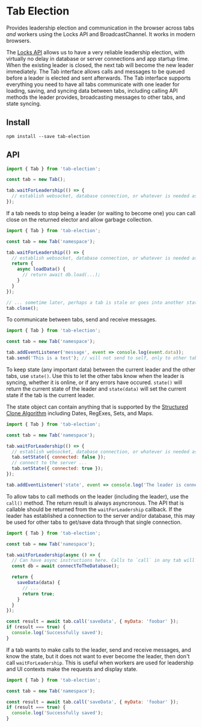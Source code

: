 # Tab Election

Provides leadership election and communication in the browser across tabs *and* workers using the Locks API and BroadcastChannel. It works in modern browsers.

The [Locks API](https://developer.mozilla.org/en-US/docs/Web/API/Web_Locks_API) allows us to have a very reliable leadership election, with virtually no delay in database or server connections and app startup time. When the existing leader is closed, the next tab will become the new leader immediately. The Tab interface allows calls and messages to be queued before a leader is elected and sent afterwards. The Tab interface supports everything you need to have all tabs communicate with one leader for loading, saving, and syncing data between tabs, including calling API methods the leader provides, broadcasting messages to other tabs, and state syncing.

## Install

```
npm install --save tab-election
```

## API

```js
import { Tab } from 'tab-election';

const tab = new Tab();

tab.waitForLeadership(() => {
  // establish websocket, database connection, or whatever is needed as the leader
});
```

If a tab needs to stop being a leader (or waiting to become one) you can call close on the returned elector and allow garbage collection.

```js
import { Tab } from 'tab-election';

const tab = new Tab('namespace');

tab.waitForLeadership(() => {
  // establish websocket, database connection, or whatever is needed as the leader, return an API
  return {
    async loadData() {
      // return await db.load(...);
    }
  }
});

// ... sometime later, perhaps a tab is stale or goes into another state that doesn't need/want leadership
tab.close();
```

To communicate between tabs, send and receive messages.

```js
import { Tab } from 'tab-election';

const tab = new Tab('namespace');

tab.addEventListener('message', event => console.log(event.data));
tab.send('This is a test'); // will not send to self, only to other tabs
```

To keep state (any important data) between the current leader and the other tabs, use `state()`. Use this to let the
other tabs know when the leader is syncing, whether it is online, or if any errors have occured. `state()` will return
the current state of the leader and `state(data)` will set the current state if the tab is the current leader.

The state object can contain anything that is supported by the [Structured Clone Algorithm](https://developer.mozilla.org/en-US/docs/Web/API/Web_Workers_API/Structured_clone_algorithm)
including Dates, RegExes, Sets, and Maps.

```js
import { Tab } from 'tab-election';

const tab = new Tab('namespace');

tab.waitForLeadership(() => {
  // establish websocket, database connection, or whatever is needed as the leader
  tab.setState({ connected: false });
  // connect to the server ...
  tab.setState({ connected: true });
});

tab.addEventListener('state', event => console.log('The leader is connected to the server?', event.data.connected));
```

To allow tabs to call methods on the leader (including the leader), use the `call()` method. The return result is always
asyncronous. The API that is callable should be returned from the `waitForLeadership` callback. If the leader has
established a connection to the server and/or database, this may be used for other tabs to get/save data through that
single connection.

```js
import { Tab } from 'tab-election';

const tab = new Tab('namespace');

tab.waitForLeadership(async () => {
  // Can have async instructions here. Calls to `call` in any tab will be queued until the API is returned.
  const db = await connectToTheDatabase();

  return {
    saveData(data) {
      // ...
      return true;
    }
  }
});

const result = await tab.call('saveData', { myData: 'foobar' });
if (result === true) {
  console.log('Successfully saved');
}
```

If a tab wants to make calls to the leader, send and receive messages, and know the state, but it does not want to ever
become the leader, then don't call `waitForLeadership`. This is useful when workers are used for leadership and UI
contexts make the requests and display state.

```js
import { Tab } from 'tab-election';

const tab = new Tab('namespace');

const result = await tab.call('saveData', { myData: 'foobar' });
if (result === true) {
  console.log('Successfully saved');
}
```
